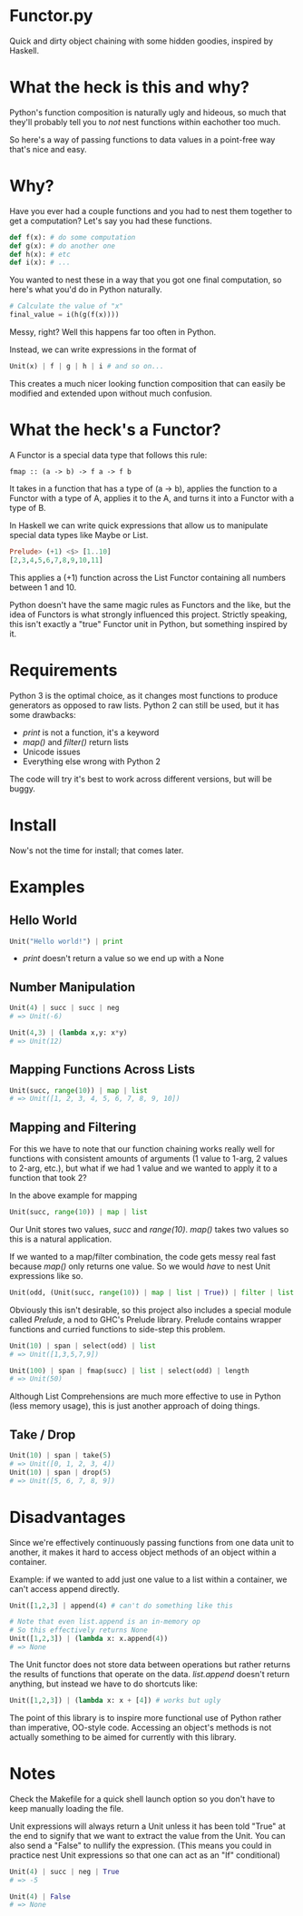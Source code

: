 Functor.py
========

Quick and dirty object chaining with some 
hidden goodies, inspired by Haskell.

# What the heck is this and why?

Python's function composition is naturally ugly 
and hideous, so much that they'll probably tell you to 
*not* nest functions within eachother too much.

So here's a way of passing functions to data values 
in a point-free way that's nice and easy.

# Why?

Have you ever had a couple functions and you had to 
nest them together to get a computation? Let's say 
you had these functions.

``` python
def f(x): # do some computation
def g(x): # do another one
def h(x): # etc
def i(x): # ...
```
You wanted to nest these in a way that you got one 
final computation, so here's what you'd do in 
Python naturally.

``` python
# Calculate the value of "x"
final_value = i(h(g(f(x))))
```
Messy, right? Well this happens far too often in 
Python.

Instead, we can write expressions in the format of

``` python
Unit(x) | f | g | h | i # and so on...
```

This creates a much nicer looking function 
composition that can easily be modified and 
extended upon without much confusion.

# What the heck's a Functor?

A Functor is a special data type that follows this rule:
```
fmap :: (a -> b) -> f a -> f b
```

It takes in a function that has a type of (a -> b), 
applies the function to a Functor with a type of A, 
applies it to the A, and turns it into a Functor with a 
type of B.

In Haskell we can write quick expressions that allow 
us to manipulate special data types like Maybe or List.

``` haskell
Prelude> (+1) <$> [1..10]
[2,3,4,5,6,7,8,9,10,11]
```

This applies a (+1) function across the List Functor 
containing all numbers between 1 and 10.

Python doesn't have the same magic rules as Functors and 
the like, but the idea of Functors is what strongly 
influenced this project. Strictly speaking, this isn't 
exactly a "true" Functor unit in Python, but something 
inspired by it.

# Requirements 

Python 3 is the optimal choice, as it changes 
most functions to produce generators as opposed to 
raw lists. Python 2 can still be used, but it 
has some drawbacks:

* _print_ is not a function, it's a keyword
* _map()_ and _filter()_ return lists
* Unicode issues
* Everything else wrong with Python 2

The code will try it's best to work across 
different versions, but will be buggy.

# Install

Now's not the time for install; that comes later.

# Examples

## Hello World

``` python
Unit("Hello world!") | print
```
* _print_ doesn't return a value so we end up with a None

## Number Manipulation

``` python
Unit(4) | succ | succ | neg
# => Unit(-6)

Unit(4,3) | (lambda x,y: x*y)
# => Unit(12)
```

## Mapping Functions Across Lists

``` python
Unit(succ, range(10)) | map | list
# => Unit([1, 2, 3, 4, 5, 6, 7, 8, 9, 10])
```

## Mapping and Filtering

For this we have to note that our function chaining 
works really well for functions with consistent 
amounts of arguments (1 value to 1-arg, 2 values to 2-arg, 
etc.), but what if we had 1 value and we wanted to 
apply it to a function that took 2?

In the above example for mapping
``` python
Unit(succ, range(10)) | map | list
```
Our Unit stores two values, _succ_ and _range(10)_. 
_map()_ takes two values so this is a natural application. 

If we wanted to a map/filter combination, the code 
gets messy real fast because _map()_ only returns 
one value. So we would *have* to nest Unit expressions 
like so.

``` python
Unit(odd, (Unit(succ, range(10)) | map | list | True)) | filter | list
```

Obviously this isn't desirable, so this project also 
includes a special module called *Prelude*, a nod to 
GHC's Prelude library. Prelude contains wrapper 
functions and curried functions to side-step this 
problem.

``` python
Unit(10) | span | select(odd) | list
# => Unit([1,3,5,7,9])

Unit(100) | span | fmap(succ) | list | select(odd) | length
# => Unit(50)
```

Although List Comprehensions are much more effective to 
use in Python (less memory usage), this is just another 
approach of doing things.

## Take / Drop

``` python
Unit(10) | span | take(5)
# => Unit([0, 1, 2, 3, 4])
Unit(10) | span | drop(5)
# => Unit([5, 6, 7, 8, 9])
```

# Disadvantages

Since we're effectively continuously passing functions 
from one data unit to another, it makes it hard to 
access object methods of an object within a container.

Example: if we wanted to add just one value to a 
list within a container, we can't access append 
directly.

``` python
Unit([1,2,3] | append(4) # can't do something like this

# Note that even list.append is an in-memory op 
# So this effectively returns None
Unit([1,2,3]) | (lambda x: x.append(4))
# => None
```

The Unit functor does not store data between operations 
but rather returns the results of functions that operate 
on the data. _list.append_ doesn't return anything, 
but instead we have to do shortcuts like:

``` python
Unit([1,2,3]) | (lambda x: x + [4]) # works but ugly
```

The point of this library is to inspire more 
functional use of Python rather than imperative, OO-style 
code. Accessing an object's methods is not actually 
something to be aimed for currently with this library.

# Notes

Check the Makefile for a quick shell launch option 
so you don't have to keep manually loading the file.

Unit expressions will always return a Unit unless 
it has been told "True" at the end to signify that 
we want to extract the value from the Unit. You can 
also send a "False" to nullify the expression. 
(This means you could in practice nest Unit expressions 
so that one can act as an "If" conditional)

``` python
Unit(4) | succ | neg | True
# => -5

Unit(4) | False
# => None
```
